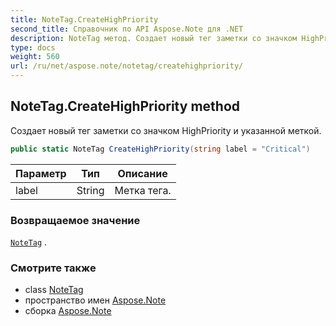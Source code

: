 ```yaml
---
title: NoteTag.CreateHighPriority
second_title: Справочник по API Aspose.Note для .NET
description: NoteTag метод. Создает новый тег заметки со значком HighPriority и указанной меткой.
type: docs
weight: 560
url: /ru/net/aspose.note/notetag/createhighpriority/
---
```

## NoteTag.CreateHighPriority method

Создает новый тег заметки со значком HighPriority и указанной меткой.

```csharp
public static NoteTag CreateHighPriority(string label = "Critical")
```

| Параметр | Тип | Описание |
| --- | --- | --- |
| label | String | Метка тега. |

### Возвращаемое значение

[`NoteTag`](../) .

### Смотрите также

* class [NoteTag](../)
* пространство имен [Aspose.Note](../../notetag/)
* сборка [Aspose.Note](../../../)


